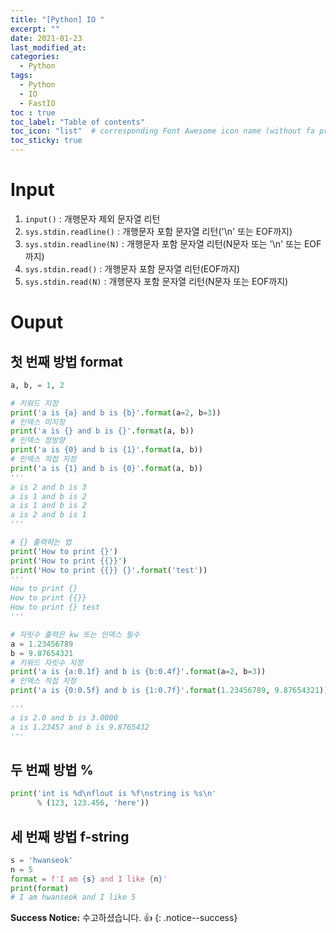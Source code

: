 ```yaml
---
title: "[Python] IO "
excerpt: ""
date: 2021-01-23
last_modified_at:
categories:
  - Python
tags:
  - Python
  - IO
  - FastIO
toc : true
toc_label: "Table of contents"
toc_icon: "list"  # corresponding Font Awesome icon name (without fa prefix)
toc_sticky: true
---
```


# Input

1. `input()` : 개행문자 제외 문자열 리턴
1. `sys.stdin.readline()` : 개행문자 포함 문자열 리턴('\n' 또는 EOF까지)
1. `sys.stdin.readline(N)` : 개행문자 포함 문자열 리턴(N문자 또는 '\n' 또는 EOF까지)
1. `sys.stdin.read()` : 개행문자 포함 문자열 리턴(EOF까지)
1. `sys.stdin.read(N)` : 개행문자 포함 문자열 리턴(N문자 또는 EOF까지)

# Ouput

## 첫 번째 방법 format

```python
a, b, = 1, 2

# 키워드 지정
print('a is {a} and b is {b}'.format(a=2, b=3))
# 인덱스 미지정
print('a is {} and b is {}'.format(a, b))
# 인덱스 정방향
print('a is {0} and b is {1}'.format(a, b))
# 인덱스 직접 지정
print('a is {1} and b is {0}'.format(a, b))
'''
a is 2 and b is 3
a is 1 and b is 2
a is 1 and b is 2
a is 2 and b is 1
'''
```  

```python
# {} 출력하는 법
print('How to print {}')
print('How to print {{}}')
print('How to print {{}} {}'.format('test'))
'''
How to print {}
How to print {{}}
How to print {} test
'''
```

```python
# 자릿수 출력은 kw 또는 인덱스 필수
a = 1.23456789
b = 9.87654321
# 키워드 자릿수 지정
print('a is {a:0.1f} and b is {b:0.4f}'.format(a=2, b=3))
# 인덱스 직접 지정
print('a is {0:0.5f} and b is {1:0.7f}'.format(1.23456789, 9.87654321))

'''
a is 2.0 and b is 3.0000
a is 1.23457 and b is 9.8765432
'''
```  

## 두 번째 방법 %

```python
print('int is %d\nflout is %f\nstring is %s\n'
      % (123, 123.456, 'here'))
```

## 세 번째 방법 f-string

```python
s = 'hwanseok'
n = 5
format = f'I am {s} and I like {n}'
print(format)
# I am hwanseok and I like 5
```

**Success Notice:**
수고하셨습니다. :+1:
{: .notice--success}